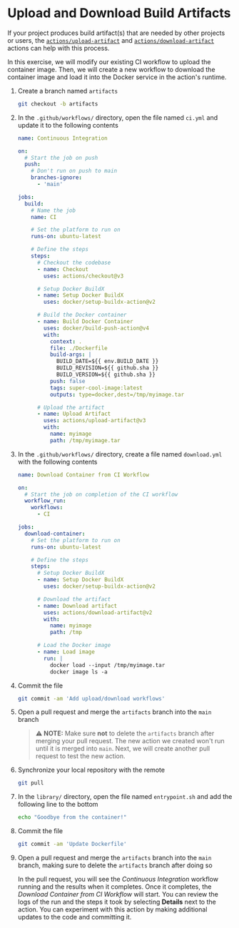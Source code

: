 # Upload and Download Build Artifacts

If your project produces build artifact(s) that are needed by other projects or
users, the
[`actions/upload-artifact`](https://github.com/actions/upload-artifact) and
[`actions/download-artifact`](https://github.com/actions/download-artifact)
actions can help with this process.

In this exercise, we will modify our existing CI workflow to upload the
container image. Then, we will create a new workflow to download the container
image and load it into the Docker service in the action's runtime.

1. Create a branch named `artifacts`

   ```bash
   git checkout -b artifacts
   ```

2. In the `.github/workflows/` directory, open the file named `ci.yml` and
   update it to the following contents

   ```yaml
   name: Continuous Integration

   on:
     # Start the job on push
     push:
       # Don't run on push to main
       branches-ignore:
         - 'main'

   jobs:
     build:
       # Name the job
       name: CI

       # Set the platform to run on
       runs-on: ubuntu-latest

       # Define the steps
       steps:
         # Checkout the codebase
         - name: Checkout
           uses: actions/checkout@v3

         # Setup Docker BuildX
         - name: Setup Docker BuildX
           uses: docker/setup-buildx-action@v2

         # Build the Docker container
         - name: Build Docker Container
           uses: docker/build-push-action@v4
           with:
             context: .
             file: ./Dockerfile
             build-args: |
               BUILD_DATE=${{ env.BUILD_DATE }}
               BUILD_REVISION=${{ github.sha }}
               BUILD_VERSION=${{ github.sha }}
             push: false
             tags: super-cool-image:latest
             outputs: type=docker,dest=/tmp/myimage.tar

         # Upload the artifact
         - name: Upload Artifact
           uses: actions/upload-artifact@v3
           with:
             name: myimage
             path: /tmp/myimage.tar
   ```

3. In the `.github/workflows/` directory, create a file named `download.yml`
   with the following contents

   ```yaml
   name: Download Container from CI Workflow

   on:
     # Start the job on completion of the CI workflow
     workflow_run:
       workflows:
         - CI

   jobs:
     download-container:
       # Set the platform to run on
       runs-on: ubuntu-latest

       # Define the steps
       steps:
         # Setup Docker BuildX
         - name: Setup Docker BuildX
           uses: docker/setup-buildx-action@v2

         # Download the artifact
         - name: Download artifact
           uses: actions/download-artifact@v2
           with:
             name: myimage
             path: /tmp

         # Load the Docker image
         - name: Load image
           run: |
             docker load --input /tmp/myimage.tar
             docker image ls -a
   ```

4. Commit the file

   ```bash
   git commit -am 'Add upload/download workflows'
   ```

5. Open a pull request and merge the `artifacts` branch into the `main` branch

   > **:warning: NOTE:** Make sure **not** to delete the `artifacts` branch
   > after merging your pull request. The new action we created won't run until
   > it is merged into `main`. Next, we will create another pull request to test
   > the new action.

6. Synchronize your local repository with the remote

   ```bash
   git pull
   ```

7. In the `library/` directory, open the file named `entrypoint.sh` and add the
   following line to the bottom

   ```bash
   echo "Goodbye from the container!"
   ```

8. Commit the file

   ```bash
   git commit -am 'Update Dockerfile'
   ```

9. Open a pull request and merge the `artifacts` branch into the `main` branch,
   making sure to delete the `artifacts` branch after doing so

   In the pull request, you will see the _Continuous Integration_ workflow
   running and the results when it completes. Once it completes, the _Download
   Container from CI Workflow_ will start. You can review the logs of the run
   and the steps it took by selecting **Details** next to the action. You can
   experiment with this action by making additional updates to the code and
   committing it.
